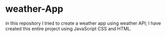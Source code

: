 # weather-App
in this repository I tried to create a weather app using weather API; I have created this entire project using JavaScript CSS and HTML.
